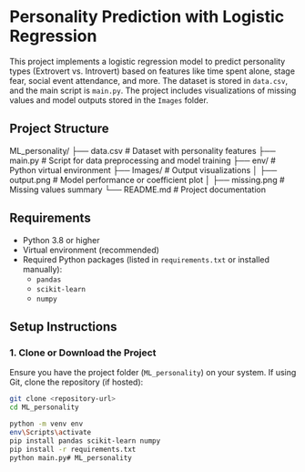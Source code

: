 # Personality Prediction with Logistic Regression

This project implements a logistic regression model to predict personality types (Extrovert vs. Introvert) based on features like time spent alone, stage fear, social event attendance, and more. The dataset is stored in `data.csv`, and the main script is `main.py`. The project includes visualizations of missing values and model outputs stored in the `Images` folder.

## Project Structure
ML_personality/
├── data.csv              # Dataset with personality features
├── main.py               # Script for data preprocessing and model training
├── env/                  # Python virtual environment
├── Images/               # Output visualizations
│   ├── output.png        # Model performance or coefficient plot
│   ├── missing.png       # Missing values summary
└── README.md             # Project documentation


## Requirements

- Python 3.8 or higher
- Virtual environment (recommended)
- Required Python packages (listed in `requirements.txt` or installed manually):
  - `pandas`
  - `scikit-learn`
  - `numpy`

## Setup Instructions

### 1. Clone or Download the Project
Ensure you have the project folder (`ML_personality`) on your system. If using Git, clone the repository (if hosted):

```bash
git clone <repository-url>
cd ML_personality

python -m venv env
env\Scripts\activate
pip install pandas scikit-learn numpy
pip install -r requirements.txt
python main.py#   M L _ p e r s o n a l i t y  
 